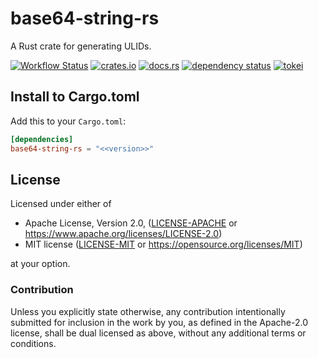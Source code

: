 # base64-string-rs

A Rust crate for generating ULIDs.

[![Workflow Status](https://github.com/j5ik2o/base-string-rs/workflows/Rust/badge.svg)](https://github.com/j5ik2o/base-string-rs/actions?query=workflow%3A%22Rust%22)
[![crates.io](https://img.shields.io/crates/v/base64-string-rs.svg)](https://crates.io/crates/base64-string-rs)
[![docs.rs](https://docs.rs/base64-string-rs/badge.svg)](https://docs.rs/base64-string-rs)
[![dependency status](https://deps.rs/repo/github/j5ik2o/base64-string-rs/status.svg)](https://deps.rs/repo/github/j5ik2o/base64-string-rs)
[![tokei](https://tokei.rs/b1/github/j5ik2o/base64-string-rs)](https://github.com/XAMPPRocky/tokei)

## Install to Cargo.toml

Add this to your `Cargo.toml`:

```toml
[dependencies]
base64-string-rs = "<<version>>"
```



## License

Licensed under either of

* Apache License, Version 2.0, ([LICENSE-APACHE](LICENSE-APACHE) or https://www.apache.org/licenses/LICENSE-2.0)
* MIT license ([LICENSE-MIT](LICENSE-MIT) or https://opensource.org/licenses/MIT)

at your option.

### Contribution

Unless you explicitly state otherwise, any contribution intentionally submitted for inclusion in the work by you, as defined in the Apache-2.0 license, shall be dual licensed as above, without any additional terms or conditions.
